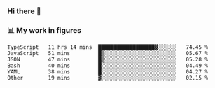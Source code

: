 ### Hi there 👋

### 📊 My work in figures

<!--START_SECTION:waka-->

```text
TypeScript   11 hrs 14 mins  ██████████████████▓░░░░░░   74.45 %
JavaScript   51 mins         █▒░░░░░░░░░░░░░░░░░░░░░░░   05.67 %
JSON         47 mins         █▒░░░░░░░░░░░░░░░░░░░░░░░   05.28 %
Bash         40 mins         █░░░░░░░░░░░░░░░░░░░░░░░░   04.49 %
YAML         38 mins         █░░░░░░░░░░░░░░░░░░░░░░░░   04.27 %
Other        19 mins         ▓░░░░░░░░░░░░░░░░░░░░░░░░   02.15 %
```

<!--END_SECTION:waka-->
